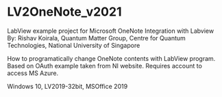 # LV2OneNote_v2021
LabView example project for Microsoft OneNote Integration with Labview
By: Rishav Koirala, Quantum Matter Group, Centre for Quantum Technologies, National University of Singapore

How to programatically change OneNote contents with LabView program.
Based on OAuth example taken from NI website. 
Requires account to access MS Azure.

Windows 10, LV2019-32bit, MSOffice 2019

